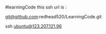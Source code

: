 #learningCode
this ssh url is :

git@github.com:redhead520/LearningCode.git

ssh ubuntu@123.207.121.96